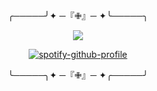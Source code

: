 <div id="header" align="center">

╭─────╯✦ ─『✙』─ ✦╰─────╮
<p align="center">
<img src="https://readme-typing-svg.demolab.com?font=Newsreader&weight=600&duration=2000&color=DA261C&center=true&width=460&lines=what+i+gotta+do+to+get+a+piece+of+that?.;%E3%80%80">
</p>

[![spotify-github-profile](https://spotify-github-profile.kittinanx.com/api/view?uid=31vqck2xnl327xecntooe7ptxtrq&cover_image=true&theme=novatorem&show_offline=false&background_color=121212&interchange=true&bar_color=ff0000&bar_color_cover=false)](https://spotify-github-profile.kittinanx.com/api/view?uid=31vqck2xnl327xecntooe7ptxtrq&redirect=true)

╰─────╮✦ ─『✙』─ ✦╭─────╯

